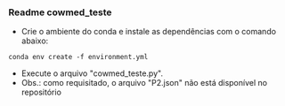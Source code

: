 ### Readme cowmed_teste

- Crie o ambiente do conda e instale as dependências com o comando abaixo:
```
conda env create -f environment.yml
```

- Execute o arquivo "cowmed_teste.py".
- Obs.: como requisitado, o arquivo "P2.json" não está disponível no repositório
